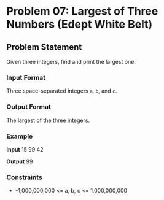 # Problem 07: Largest of Three Numbers (Edept White Belt)

## Problem Statement
Given three integers, find and print the largest one.

### Input Format
Three space-separated integers `a`, `b`, and `c`.

### Output Format
The largest of the three integers.

### Example

**Input**
15 99 42

**Output**
99


### Constraints
- -1,000,000,000 <= a, b, c <= 1,000,000,000
